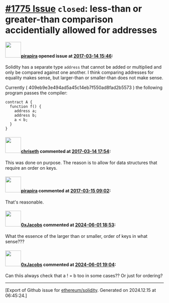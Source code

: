 # [\#1775 Issue](https://github.com/ethereum/solidity/issues/1775) `closed`: less-than or greater-than comparison accidentially allowed for addresses

#### <img src="https://avatars.githubusercontent.com/u/44281?u=19789513178700ad73a6cf535a40fbbfdc1ad615&v=4" width="50">[pirapira](https://github.com/pirapira) opened issue at [2017-03-14 15:46](https://github.com/ethereum/solidity/issues/1775):

Solidity has a separate type `address` that cannot be added or multiplied and only be compared against one another.  I think comparing addresses for equality makes sense, but larger-than or smaller-than does not make sense.

Currently ( 409eb9e3e494ad5a45c14eb7f550ad8fad2b5573 ) the following program passes the compiler:

```
contract A {
  function f() {
    address a;
    address b;
    a < b;
  }
}
```

#### <img src="https://avatars.githubusercontent.com/u/9073706?v=4" width="50">[chriseth](https://github.com/chriseth) commented at [2017-03-14 17:54](https://github.com/ethereum/solidity/issues/1775#issuecomment-286506162):

This was done on purpose. The reason is to allow for data structures that require an order on keys.

#### <img src="https://avatars.githubusercontent.com/u/44281?u=19789513178700ad73a6cf535a40fbbfdc1ad615&v=4" width="50">[pirapira](https://github.com/pirapira) commented at [2017-03-15 09:02](https://github.com/ethereum/solidity/issues/1775#issuecomment-286680295):

That's reasonable.

#### <img src="https://avatars.githubusercontent.com/u/150324541?u=431daa4bd189b995c454477bc3e22019965d8eba&v=4" width="50">[0xJacobs](https://github.com/0xJacobs) commented at [2024-06-01 18:53](https://github.com/ethereum/solidity/issues/1775#issuecomment-2143548601):

What the essence of the larger than or smaller, order of keys in what sense???

#### <img src="https://avatars.githubusercontent.com/u/150324541?u=431daa4bd189b995c454477bc3e22019965d8eba&v=4" width="50">[0xJacobs](https://github.com/0xJacobs) commented at [2024-06-01 19:04](https://github.com/ethereum/solidity/issues/1775#issuecomment-2143551433):

Can thiis always check that a ! = b too in some cases?? Or just for ordering?


-------------------------------------------------------------------------------



[Export of Github issue for [ethereum/solidity](https://github.com/ethereum/solidity). Generated on 2024.12.15 at 06:45:24.]
